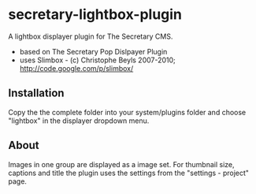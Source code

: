 secretary-lightbox-plugin
=========================

A lightbox displayer plugin for The Secretary CMS.


* based on The Secretary Pop Dislpayer Plugin
* uses Slimbox - (c) Christophe Beyls 2007-2010; http://code.google.com/p/slimbox/


## Installation
Copy the the complete folder into your system/plugins folder and choose "lightbox" in the displayer dropdown menu.


## About
Images in one group are displayed as a image set. For thumbnail size, captions and title the plugin uses the settings from the "settings - project" page.